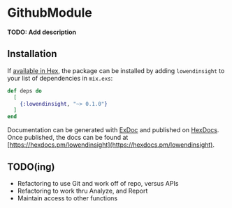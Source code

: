 # GithubModule

**TODO: Add description**

## Installation

If [available in Hex](https://hex.pm/docs/publish), the package can be installed
by adding `lowendinsight` to your list of dependencies in `mix.exs`:

```elixir
def deps do
  [
    {:lowendinsight, "~> 0.1.0"}
  ]
end
```

Documentation can be generated with [ExDoc](https://github.com/elixir-lang/ex_doc)
and published on [HexDocs](https://hexdocs.pm). Once published, the docs can
be found at [https://hexdocs.pm/lowendinsight](https://hexdocs.pm/lowendinsight).

## TODO(ing)

* Refactoring to use Git and work off of repo, versus APIs
* Refactoring to work thru Analyze, and Report
* Maintain access to other functions
